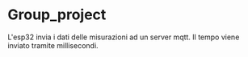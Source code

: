 # Group_project
L'esp32 invia i dati delle misurazioni ad un server mqtt. Il tempo viene inviato tramite millisecondi.
